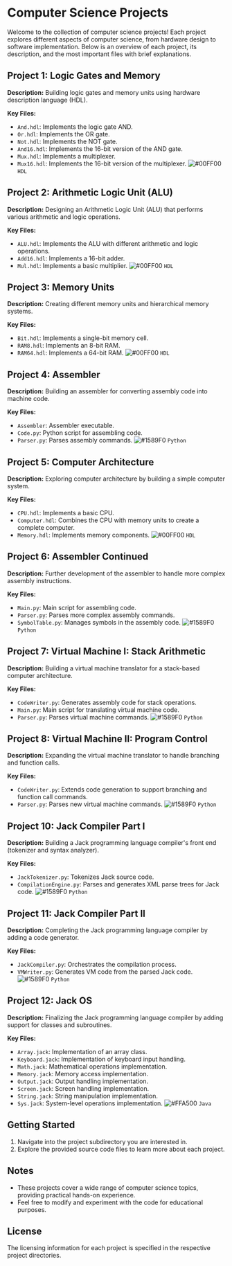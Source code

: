 # Computer Science Projects

Welcome to the collection of computer science projects! Each project explores different aspects of computer science, from hardware design to software implementation. Below is an overview of each project, its description, and the most important files with brief explanations.

## Project 1: Logic Gates and Memory

**Description:** Building logic gates and memory units using hardware description language (HDL).

**Key Files:**
- `And.hdl`: Implements the logic gate AND.
- `Or.hdl`: Implements the OR gate.
- `Not.hdl`: Implements the NOT gate.
- `And16.hdl`: Implements the 16-bit version of the AND gate.
- `Mux.hdl`: Implements a multiplexer.
- `Mux16.hdl`: Implements the 16-bit version of the multiplexer.
![#00FF00](https://via.placeholder.com/15/00FF00/000000?text=+) `HDL`

## Project 2: Arithmetic Logic Unit (ALU)

**Description:** Designing an Arithmetic Logic Unit (ALU) that performs various arithmetic and logic operations.

**Key Files:**
- `ALU.hdl`: Implements the ALU with different arithmetic and logic operations.
- `Add16.hdl`: Implements a 16-bit adder.
- `Mul.hdl`: Implements a basic multiplier.
![#00FF00](https://via.placeholder.com/15/00FF00/000000?text=+) `HDL`

## Project 3: Memory Units

**Description:** Creating different memory units and hierarchical memory systems.

**Key Files:**
- `Bit.hdl`: Implements a single-bit memory cell.
- `RAM8.hdl`: Implements an 8-bit RAM.
- `RAM64.hdl`: Implements a 64-bit RAM.
![#00FF00](https://via.placeholder.com/15/00FF00/000000?text=+) `HDL`

## Project 4: Assembler

**Description:** Building an assembler for converting assembly code into machine code.

**Key Files:**
- `Assembler`: Assembler executable.
- `Code.py`: Python script for assembling code.
- `Parser.py`: Parses assembly commands.
![#1589F0](https://via.placeholder.com/15/1589F0/000000?text=+) `Python`

## Project 5: Computer Architecture

**Description:** Exploring computer architecture by building a simple computer system.

**Key Files:**
- `CPU.hdl`: Implements a basic CPU.
- `Computer.hdl`: Combines the CPU with memory units to create a complete computer.
- `Memory.hdl`: Implements memory components.
![#00FF00](https://via.placeholder.com/15/00FF00/000000?text=+) `HDL`

## Project 6: Assembler Continued

**Description:** Further development of the assembler to handle more complex assembly instructions.

**Key Files:**
- `Main.py`: Main script for assembling code.
- `Parser.py`: Parses more complex assembly commands.
- `SymbolTable.py`: Manages symbols in the assembly code.
![#1589F0](https://via.placeholder.com/15/1589F0/000000?text=+) `Python`

## Project 7: Virtual Machine I: Stack Arithmetic

**Description:** Building a virtual machine translator for a stack-based computer architecture.

**Key Files:**
- `CodeWriter.py`: Generates assembly code for stack operations.
- `Main.py`: Main script for translating virtual machine code.
- `Parser.py`: Parses virtual machine commands.
![#1589F0](https://via.placeholder.com/15/1589F0/000000?text=+) `Python`

## Project 8: Virtual Machine II: Program Control

**Description:** Expanding the virtual machine translator to handle branching and function calls.

**Key Files:**
- `CodeWriter.py`: Extends code generation to support branching and function call commands.
- `Parser.py`: Parses new virtual machine commands.
![#1589F0](https://via.placeholder.com/15/1589F0/000000?text=+) `Python`

## Project 10: Jack Compiler Part I

**Description:** Building a Jack programming language compiler's front end (tokenizer and syntax analyzer).

**Key Files:**
- `JackTokenizer.py`: Tokenizes Jack source code.
- `CompilationEngine.py`: Parses and generates XML parse trees for Jack code.
![#1589F0](https://via.placeholder.com/15/1589F0/000000?text=+) `Python`

## Project 11: Jack Compiler Part II

**Description:** Completing the Jack programming language compiler by adding a code generator.

**Key Files:**
- `JackCompiler.py`: Orchestrates the compilation process.
- `VMWriter.py`: Generates VM code from the parsed Jack code.
![#1589F0](https://via.placeholder.com/15/1589F0/000000?text=+) `Python`

## Project 12: Jack OS

**Description:** Finalizing the Jack programming language compiler by adding support for classes and subroutines.

**Key Files:**
- `Array.jack`: Implementation of an array class.
- `Keyboard.jack`: Implementation of keyboard input handling.
- `Math.jack`: Mathematical operations implementation.
- `Memory.jack`: Memory access implementation.
- `Output.jack`: Output handling implementation.
- `Screen.jack`: Screen handling implementation.
- `String.jack`: String manipulation implementation.
- `Sys.jack`: System-level operations implementation.
![#FFA500](https://via.placeholder.com/15/FFA500/000000?text=+) `Java`

## Getting Started

1. Navigate into the project subdirectory you are interested in.
2. Explore the provided source code files to learn more about each project.

## Notes

- These projects cover a wide range of computer science topics, providing practical hands-on experience.
- Feel free to modify and experiment with the code for educational purposes.

## License

The licensing information for each project is specified in the respective project directories.
